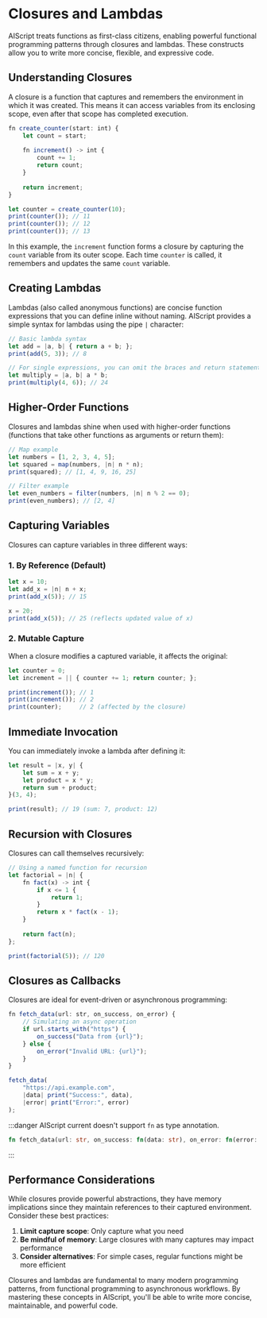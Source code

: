 # Closures and Lambdas

AIScript treats functions as first-class citizens, enabling powerful functional programming patterns through closures and lambdas. These constructs allow you to write more concise, flexible, and expressive code.

## Understanding Closures

A closure is a function that captures and remembers the environment in which it was created. This means it can access variables from its enclosing scope, even after that scope has completed execution.

```js
fn create_counter(start: int) {
    let count = start;
    
    fn increment() -> int {
        count += 1;
        return count;
    }
    
    return increment;
}

let counter = create_counter(10);
print(counter()); // 11
print(counter()); // 12
print(counter()); // 13
```

In this example, the `increment` function forms a closure by capturing the `count` variable from its outer scope. Each time `counter` is called, it remembers and updates the same `count` variable.

## Creating Lambdas

Lambdas (also called anonymous functions) are concise function expressions that you can define inline without naming. AIScript provides a simple syntax for lambdas using the pipe `|` character:

```js
// Basic lambda syntax
let add = |a, b| { return a + b; };
print(add(5, 3)); // 8

// For single expressions, you can omit the braces and return statement
let multiply = |a, b| a * b;
print(multiply(4, 6)); // 24
```

## Higher-Order Functions

Closures and lambdas shine when used with higher-order functions (functions that take other functions as arguments or return them):

```js
// Map example
let numbers = [1, 2, 3, 4, 5];
let squared = map(numbers, |n| n * n);
print(squared); // [1, 4, 9, 16, 25]

// Filter example
let even_numbers = filter(numbers, |n| n % 2 == 0);
print(even_numbers); // [2, 4]
```

## Capturing Variables

Closures can capture variables in three different ways:

### 1. By Reference (Default)

```js
let x = 10;
let add_x = |n| n + x;
print(add_x(5)); // 15

x = 20;
print(add_x(5)); // 25 (reflects updated value of x)
```

### 2. Mutable Capture

When a closure modifies a captured variable, it affects the original:

```js
let counter = 0;
let increment = || { counter += 1; return counter; };

print(increment()); // 1
print(increment()); // 2
print(counter);     // 2 (affected by the closure)
```

<!-- ### 3. Multiple Captures

Closures can capture multiple variables from different scopes:

```js
fn create_math_functions(base: int) -> object {
    let factor = 2;
    
    return {
        add: |n| n + base,
        multiply: |n| n * factor,
        combined: |n| (n + base) * factor
    };
}

let math = create_math_functions(10);
print(math.add(5));      // 15
print(math.multiply(5)); // 10
print(math.combined(5)); // 30
``` -->

<!-- ## Partial Application

Use closures to create partially applied functions:

```js
fn partial(func, ...fixed_args) -> fn {
    return |...args| func(...fixed_args, ...args);
}

fn greet(greeting, name) -> str {
    return "{greeting}, {name}!";
}

let hello = partial(greet, "Hello");
let goodbye = partial(greet, "Goodbye");

print(hello("Alice"));  // "Hello, Alice!"
print(goodbye("Bob"));  // "Goodbye, Bob!"
``` -->

## Immediate Invocation

You can immediately invoke a lambda after defining it:

```js
let result = |x, y| {
    let sum = x + y;
    let product = x * y;
    return sum + product;
}(3, 4);

print(result); // 19 (sum: 7, product: 12)
```

## Recursion with Closures

Closures can call themselves recursively:

```js
// Using a named function for recursion
let factorial = |n| {
    fn fact(x) -> int {
        if x <= 1 {
            return 1;
        }
        return x * fact(x - 1);
    }
    
    return fact(n);
};

print(factorial(5)); // 120
```

## Closures as Callbacks

Closures are ideal for event-driven or asynchronous programming:

```js
fn fetch_data(url: str, on_success, on_error) {
    // Simulating an async operation
    if url.starts_with("https") {
        on_success("Data from {url}");
    } else {
        on_error("Invalid URL: {url}");
    }
}

fetch_data(
    "https://api.example.com",
    |data| print("Success:", data),
    |error| print("Error:", error)
);
```

:::danger
AIScript current doesn't support `fn` as type annotation.
```rs
fn fetch_data(url: str, on_success: fn(data: str), on_error: fn(error: str)) {}
```
:::

## Performance Considerations

While closures provide powerful abstractions, they have memory implications since they maintain references to their captured environment. Consider these best practices:

1. **Limit capture scope**: Only capture what you need
2. **Be mindful of memory**: Large closures with many captures may impact performance
3. **Consider alternatives**: For simple cases, regular functions might be more efficient

Closures and lambdas are fundamental to many modern programming patterns, from functional programming to asynchronous workflows. By mastering these concepts in AIScript, you'll be able to write more concise, maintainable, and powerful code.